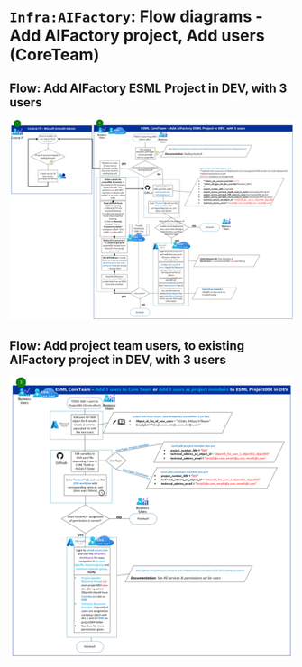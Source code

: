 # `Infra:AIFactory`: Flow diagrams - Add AIFactory project, Add users (CoreTeam)

## Flow: Add AIFactory ESML Project in DEV, with 3 users
![](./images/13-flowdiagram-add-project-esml.png)

## Flow: Add project team users, to existing AIFactory project in DEV, with 3 users
![](./images/13-flowdiagram-add-user-esml.png)